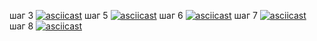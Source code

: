 шаг 3
[![asciicast](https://asciinema.org/a/Zp39gOZrz2zQF4mvvmCw92meN.svg)](https://asciinema.org/a/Zp39gOZrz2zQF4mvvmCw92meN)
шаг 5
[![asciicast](https://asciinema.org/a/xFrgNqzjHnfyfO56UrYZFC6PT.svg)](https://asciinema.org/a/xFrgNqzjHnfyfO56UrYZFC6PT)
шаг 6
[![asciicast](https://asciinema.org/a/nzAWq0FjhWbYOjW0YgimvLqQF.svg)](https://asciinema.org/a/nzAWq0FjhWbYOjW0YgimvLqQF)
шаг 7
[![asciicast](https://asciinema.org/a/H3RfDIHqyFekTeSvyx9A9I1fs.svg)](https://asciinema.org/a/H3RfDIHqyFekTeSvyx9A9I1fs)
шаг 8
[![asciicast](https://asciinema.org/a/LRV2EhDod3W3zUNDXR2W7CuQd.svg)](https://asciinema.org/a/LRV2EhDod3W3zUNDXR2W7CuQd)

<!-- https://asciinema.org/a/Zp39gOZrz2zQF4mvvmCw92meN
https://asciinema.org/a/xFrgNqzjHnfyfO56UrYZFC6PT
https://asciinema.org/a/nzAWq0FjhWbYOjW0YgimvLqQF 
https://asciinema.org/a/H3RfDIHqyFekTeSvyx9A9I1fs
https://asciinema.org/a/LRV2EhDod3W3zUNDXR2W7CuQd-->